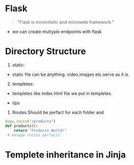 # Flask 

> "Flask is minimilistic and microweb framework."



- we can create multyple endpoints with flask


# Directory Structure

1. static:
- static file can be anything. video,images etc.serve as it is.

2. templetes:
- templetes like index.html file we put in templetes.




- tips 
1. Routes Should be perfact for each folder and 
```python
@app.route("/products")
def products():
    return "Products World!"
 # manage routes perfacts

```

# Templete inheritance in Jinja